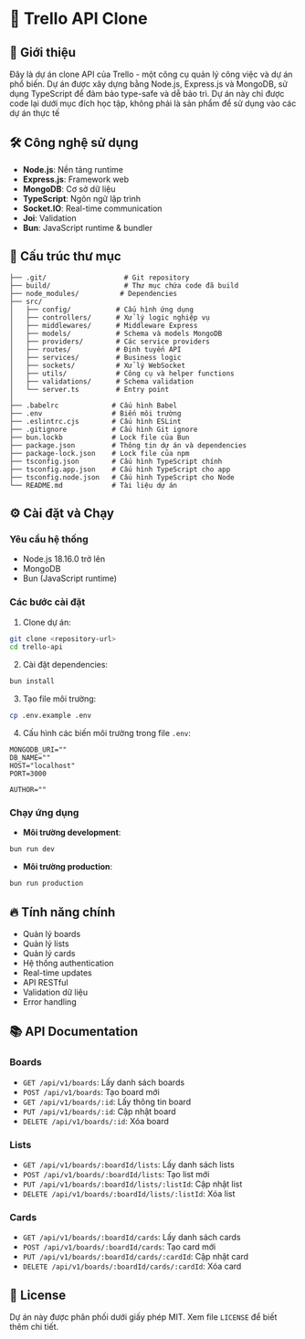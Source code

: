 # 🚀 Trello API Clone

## 📝 Giới thiệu

Đây là dự án clone API của Trello - một công cụ quản lý công việc và dự án phổ biến. Dự án được xây dựng bằng Node.js, Express.js và MongoDB, sử dụng TypeScript để đảm bảo type-safe và dễ bảo trì.
Dự án này chỉ được code lại dưới mục đích học tập, không phải là sản phẩm để sử dụng vào các dự án thực tế

## 🛠️ Công nghệ sử dụng

- **Node.js**: Nền tảng runtime
- **Express.js**: Framework web
- **MongoDB**: Cơ sở dữ liệu
- **TypeScript**: Ngôn ngữ lập trình
- **Socket.IO**: Real-time communication
- **Joi**: Validation
- **Bun**: JavaScript runtime & bundler

## 📁 Cấu trúc thư mục

```
├── .git/                   # Git repository
├── build/                  # Thư mục chứa code đã build
├── node_modules/          # Dependencies
├── src/
│   ├── config/           # Cấu hình ứng dụng
│   ├── controllers/      # Xử lý logic nghiệp vụ
│   ├── middlewares/      # Middleware Express
│   ├── models/           # Schema và models MongoDB
│   ├── providers/        # Các service providers
│   ├── routes/           # Định tuyến API
│   ├── services/         # Business logic
│   ├── sockets/          # Xử lý WebSocket
│   ├── utils/            # Công cụ và helper functions
│   ├── validations/      # Schema validation
│   └── server.ts         # Entry point
│
├── .babelrc             # Cấu hình Babel
├── .env                 # Biến môi trường
├── .eslintrc.cjs        # Cấu hình ESLint
├── .gitignore           # Cấu hình Git ignore
├── bun.lockb            # Lock file của Bun
├── package.json         # Thông tin dự án và dependencies
├── package-lock.json    # Lock file của npm
├── tsconfig.json        # Cấu hình TypeScript chính
├── tsconfig.app.json    # Cấu hình TypeScript cho app
├── tsconfig.node.json   # Cấu hình TypeScript cho Node
└── README.md            # Tài liệu dự án
```

## ⚙️ Cài đặt và Chạy

### Yêu cầu hệ thống

- Node.js 18.16.0 trở lên
- MongoDB
- Bun (JavaScript runtime)

### Các bước cài đặt

1. Clone dự án:

```bash
git clone <repository-url>
cd trello-api
```

2. Cài đặt dependencies:

```bash
bun install
```

3. Tạo file môi trường:

```bash
cp .env.example .env
```

4. Cấu hình các biến môi trường trong file `.env`:

```env
MONGODB_URI=""
DB_NAME=""
HOST="localhost"
PORT=3000

AUTHOR=""
```

### Chạy ứng dụng

- **Môi trường development**:

```bash
bun run dev
```

- **Môi trường production**:

```bash
bun run production
```

## 🔥 Tính năng chính

- Quản lý boards
- Quản lý lists
- Quản lý cards
- Hệ thống authentication
- Real-time updates
- API RESTful
- Validation dữ liệu
- Error handling

## 📚 API Documentation

### Boards

- `GET /api/v1/boards`: Lấy danh sách boards
- `POST /api/v1/boards`: Tạo board mới
- `GET /api/v1/boards/:id`: Lấy thông tin board
- `PUT /api/v1/boards/:id`: Cập nhật board
- `DELETE /api/v1/boards/:id`: Xóa board

### Lists

- `GET /api/v1/boards/:boardId/lists`: Lấy danh sách lists
- `POST /api/v1/boards/:boardId/lists`: Tạo list mới
- `PUT /api/v1/boards/:boardId/lists/:listId`: Cập nhật list
- `DELETE /api/v1/boards/:boardId/lists/:listId`: Xóa list

### Cards

- `GET /api/v1/boards/:boardId/cards`: Lấy danh sách cards
- `POST /api/v1/boards/:boardId/cards`: Tạo card mới
- `PUT /api/v1/boards/:boardId/cards/:cardId`: Cập nhật card
- `DELETE /api/v1/boards/:boardId/cards/:cardId`: Xóa card

## 📄 License

Dự án này được phân phối dưới giấy phép MIT. Xem file `LICENSE` để biết thêm chi tiết.
